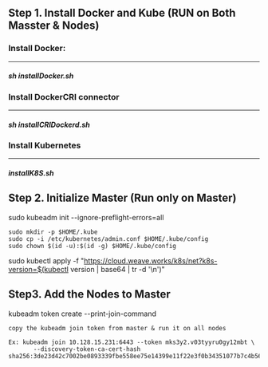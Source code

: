 
## Step 1. Install Docker and Kube (RUN on Both Masster & Nodes)

### Install Docker: 
-------------------

##### sh installDocker.sh

### Install DockerCRI connector
------------------------------

##### sh installCRIDockerd.sh

### Install Kubernetes
----------------------

##### installK8S.sh


## Step 2. Initialize Master  (Run only on Master)

sudo kubeadm init --ignore-preflight-errors=all


    sudo mkdir -p $HOME/.kube
    sudo cp -i /etc/kubernetes/admin.conf $HOME/.kube/config
    sudo chown $(id -u):$(id -g) $HOME/.kube/config


sudo kubectl apply -f "https://cloud.weave.works/k8s/net?k8s-version=$(kubectl version | base64 | tr -d '\n')" 


## Step3. Add the Nodes to Master

kubeadm token create --print-join-command 

    copy the kubeadm join token from master & run it on all nodes

    Ex: kubeadm join 10.128.15.231:6443 --token mks3y2.v03tyyru0gy12mbt \
           --discovery-token-ca-cert-hash sha256:3de23d42c7002be0893339fbe558ee75e14399e11f22e3f0b34351077b7c4b56
